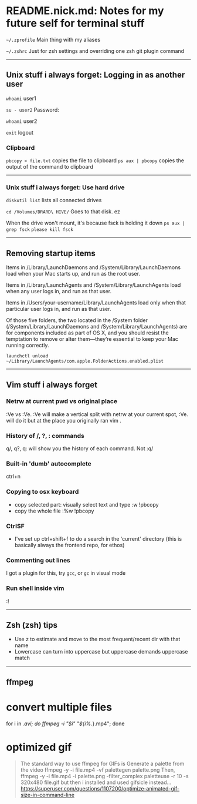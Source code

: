 # README.nick.md: Notes for my future self for terminal stuff

`~/.zprofile`
Main thing with my aliases

`~/.zshrc`
Just for zsh settings and overriding one zsh git plugin command

--------------------------------------------------------------------------------

## Unix stuff i always forget: Logging in as another user

`whoami`
user1

`su - user2`
Password:

`whoami`
user2

`exit`
logout

### Clipboard

`pbcopy < file.txt`
copies the file to clipboard
`ps aux | pbcopy`
copies the output of the command to clipboard

--------------------------------------------------------------------------------

### Unix stuff i always forget: Use hard drive

`diskutil list`
lists all connected drives

`cd /Volumes/DRARD\ HIVE/`
Goes to that disk. ez

When the drive won't mount, it's because fsck is holding it down
`ps aux | grep fsck`
`please kill fsck`

--------------------------------------------------------------------------------

## Removing startup items

  Items in /Library/LaunchDaemons and /System/Library/LaunchDaemons load when 
  your Mac starts up, and run as the root user.

  Items in /Library/LaunchAgents and /System/Library/LaunchAgents load when any 
  user logs in, and run as that user. 

  Items in /Users/your-username/Library/LaunchAgents load only when that 
  particular user logs in, and run as that user. 

  Of those five folders, the two located in the /System folder 
  (/System/Library/LaunchDaemons and /System/Library/LaunchAgents) are for 
  components included as part of OS X, and you should resist the temptation to 
  remove or alter them—they’re essential to keep your Mac running correctly.

`launchctl unload ~/Library/LaunchAgents/com.apple.FolderActions.enabled.plist`

--------------------------------------------------------------------------------

## Vim stuff i always forget

### Netrw at current pwd vs original place

:Ve vs :Ve. :Ve will make a vertical split with netrw at your 
current spot, :Ve. will do it but at the place you originally ran vim .

### History of /, ?, : commands

q/, q?, q: will show you the history of each command.
Not :q/

### Built-in 'dumb' autocomplete

ctrl+n

### Copying to osx keyboard

- copy selected part: visually select text and type :w !pbcopy
- copy the whole file :%w !pbcopy

### CtrlSF

- I've set up ctrl+shift+f to do a search in the 'current' directory
  (this is basically always the frontend repo, for ethos)

### Commenting out lines

I got a plugin for this, try `gcc`, or `gc` in visual mode

### Run shell inside vim

:! <command>

--------------------------------------------------------------------------------

## Zsh (zsh) tips

- Use z to estimate and move to the most frequent/recent dir with that name
- Lowercase can turn into uppercase but uppercase demands uppercase match

--------------------------------------------------------------------------------

## ffmpeg

# convert multiple files
for i in *.avi; do ffmpeg -i "$i" "${i%.*}.mp4"; done

# optimized gif
> The standard way to use ffmpeg for GIFs is
> Generate a palette from the video
ffmpeg -y -i file.mp4 -vf palettegen palette.png
> Then,
ffmpeg -y -i file.mp4 -i palette.png -filter_complex paletteuse -r 10 -s 320x480 file.gif
> but then i installed and used gifsicle instead...
> https://superuser.com/questions/1107200/optimize-animated-gif-size-in-command-line

